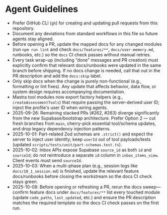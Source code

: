 # Agent Guidelines

- Prefer GitHub CLI (`gh`) for creating and updating pull requests from this repository.
- Document any deviations from standard workflows in this file so future agents stay aligned.
- Before opening a PR, update the mapped docs for any changed modules (run `npm run lint` and check `docs/features/**`, `docs/user-memory.md`, runbooks, etc.) so the `docs` CI check passes without manual retries.
- Every task wrap-up (including “done” messages and PR creation) must explicitly confirm that relevant docs/runbooks were updated in the same branch before shipping. If no docs change is needed, call that out in the PR description and add the `docs:skip` label.
- Only skip docs when the change is purely non-functional (e.g., formatting or lint fixes). Any update that affects behavior, data flow, or system design requires accompanying documentation.
- Mastra tool modules now export factory helpers (e.g., `createAssessmentTools`) that require passing the server-derived user ID; inject the profile's user ID when wiring agents.
- 2025-09-26: Remaining stacked PRs (#262, #263) diverge significantly from the new Supabase/bootstrap architecture. Prefer Option 2 — cut fresh branches from `main`, cherry-pick essential tool/schema updates, and drop legacy dependency injection patterns.
- 2025-10-01: Part-related Zod schemas are `.strict()` and expect the server to inject user identity; keep `userId` out of tool payloads/tests (updated `scripts/tests/unit/part-schemas.test.ts`).
- 2025-10-02: Inbox APIs expose Supabase `source_id` as both `id` and `sourceId`; do not reintroduce a separate `id` column in `inbox_items_view`. Client events must send `sourceId`.
- 2025-10-03: When a multi-phase plan (e.g., session logs like `docs/10_1_session.md`) is finished, update the relevant feature docs/runbooks before closing the workstream so the docs CI check stays green.
- 2025-10-08: Before opening or refreshing a PR, rerun the docs sweep—confirm feature docs under `docs/features/**` list every touched module (update `code_paths`, `last_updated`, etc.) and ensure the PR description matches the required template so the docs CI check passes on the first run.
